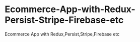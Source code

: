 # Ecommerce-App-with-Redux-Persist-Stripe-Firebase-etc
Ecommerce App with Redux,Persist,Stripe,Firebase etc
